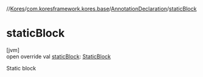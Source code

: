 //[Kores](../../../index.md)/[com.koresframework.kores.base](../index.md)/[AnnotationDeclaration](index.md)/[staticBlock](static-block.md)

# staticBlock

[jvm]\
open override val [staticBlock](static-block.md): [StaticBlock](../-static-block/index.md)

Static block
